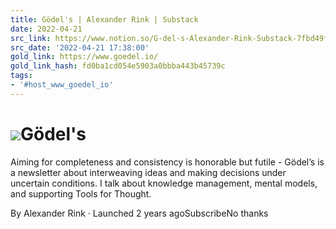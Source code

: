 ```yaml
---
title: Gödel's | Alexander Rink | Substack
date: 2022-04-21
src_link: https://www.notion.so/G-del-s-Alexander-Rink-Substack-7fbd49f9c62d4ac684ff98d4ca8c4152
src_date: '2022-04-21 17:38:00'
gold_link: https://www.goedel.io/
gold_link_hash: fd0ba1cd054e5903a0bbba443b45739c
tags:
- '#host_www_goedel_io'
---
```


![](https://substackcdn.com/image/fetch/w_1360,c_limit,f_auto,q_auto:best,fl_progressive:steep/https%3A%2F%2Fbucketeer-e05bbc84-baa3-437e-9518-adb32be77984.s3.amazonaws.com%2Fpublic%2Fimages%2Fa2c58164-5772-412f-aa49-f498d6a54949_601x601.png)Gödel's
=======

Aiming for completeness and consistency is honorable but futile - Gödel’s is a newsletter about interweaving ideas and making decisions under uncertain conditions. I talk about knowledge management, mental models, and supporting Tools for Thought.

By Alexander Rink · Launched 2 years agoSubscribeNo thanks